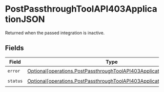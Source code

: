 # PostPassthroughToolAPI403ApplicationJSON

Returned when the passed integration is inactive.


## Fields

| Field                                                                                                                                                | Type                                                                                                                                                 | Required                                                                                                                                             | Description                                                                                                                                          |
| ---------------------------------------------------------------------------------------------------------------------------------------------------- | ---------------------------------------------------------------------------------------------------------------------------------------------------- | ---------------------------------------------------------------------------------------------------------------------------------------------------- | ---------------------------------------------------------------------------------------------------------------------------------------------------- |
| `error`                                                                                                                                              | [Optional[operations.PostPassthroughToolAPI403ApplicationJSONError]](undefined/models/operations/postpassthroughtoolapi403applicationjsonerror.md)   | :heavy_check_mark:                                                                                                                                   | N/A                                                                                                                                                  |
| `status`                                                                                                                                             | [Optional[operations.PostPassthroughToolAPI403ApplicationJSONStatus]](undefined/models/operations/postpassthroughtoolapi403applicationjsonstatus.md) | :heavy_check_mark:                                                                                                                                   | N/A                                                                                                                                                  |
